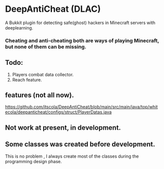 # DeepAntiCheat (DLAC)
A Bukkit plugin for detecting safe(ghost) hackers in Minecraft servers with deeplearning.    

### Cheating and anti-cheating both are ways of playing Minecraft, **but** none of them can be missing.

## Todo: 
1. Players combat data collector.
2. Reach feature.

## features (not all now).
https://github.com/itscola/DeepAntiCheat/blob/main/src/main/java/top/whitecola/deepanticheat/configs/struct/PlayerDatas.java

## Not work at present, in development.

## Some classes was created before development. 
This is no problem , I always create most of the classes during the programming design phase.
